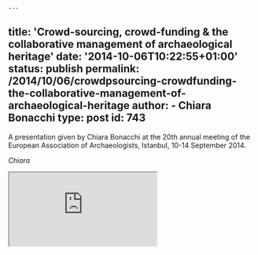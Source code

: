     ---
title: 'Crowd-sourcing, crowd-funding &#038; the collaborative management of archaeological heritage'
date: '2014-10-06T10:22:55+01:00'
status: publish
permalink: /2014/10/06/crowdpsourcing-crowdfunding-the-collaborative-management-of-archaeological-heritage
author: 
    - Chiara Bonacchi
type: post
id: 743
---
A presentation given by Chiara Bonacchi at the 20th annual meeting of the European Association of Archaeologists, Istanbul, 10-14 September 2014.

*Chiara*
<div class="ratio ratio-16x9 my-3">
<iframe allowfullscreen="allowfullscreen"  loading="lazy" src="https://docs.google.com/presentation/d/14SDNzlgmETcFe8DuGRmNmth7GSEYPHxtE36Ul2tZzKg/embed?start=true&loop=false&delayms=3000" ></iframe>
</div>  